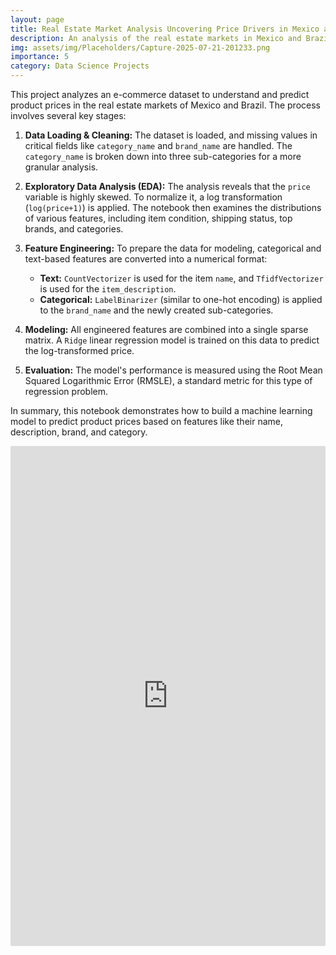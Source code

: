```yaml
---
layout: page
title: Real Estate Market Analysis Uncovering Price Drivers in Mexico and Brazil
description: An analysis of the real estate markets in Mexico and Brazil to identify the key factors that influence property prices.
img: assets/img/Placeholders/Capture-2025-07-21-201233.png
importance: 5
category: Data Science Projects
---
```


This project analyzes an e-commerce dataset to understand and predict product prices in the real estate markets of Mexico and Brazil. The process involves several key stages:

1.  **Data Loading & Cleaning:** The dataset is loaded, and missing values in critical fields like `category_name` and `brand_name` are handled. The `category_name` is broken down into three sub-categories for a more granular analysis.

2.  **Exploratory Data Analysis (EDA):** The analysis reveals that the `price` variable is highly skewed. To normalize it, a log transformation (`log(price+1)`) is applied. The notebook then examines the distributions of various features, including item condition, shipping status, top brands, and categories.

3.  **Feature Engineering:** To prepare the data for modeling, categorical and text-based features are converted into a numerical format:
    *   **Text:** `CountVectorizer` is used for the item `name`, and `TfidfVectorizer` is used for the `item_description`.
    *   **Categorical:** `LabelBinarizer` (similar to one-hot encoding) is applied to the `brand_name` and the newly created sub-categories.

4.  **Modeling:** All engineered features are combined into a single sparse matrix. A `Ridge` linear regression model is trained on this data to predict the log-transformed price.

5.  **Evaluation:** The model's performance is measured using the Root Mean Squared Logarithmic Error (RMSLE), a standard metric for this type of regression problem.

In summary, this notebook demonstrates how to build a machine learning model to predict product prices based on features like their name, description, brand, and category.

<div class="row">
    <div class="col-sm mt-3 mt-md-0">
        <iframe src="https://www.kaggle.com/embed/samehshehata/uncovering-price-drivers-in-mexico-and-brazil" height="800" width="100%" frameborder="0" scrolling="auto" title="Uncovering Price Drivers in Mexico and Brazil"></iframe>
    </div>
</div>